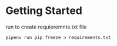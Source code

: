 # Getting Started

run to create requieremnts.txt file
```
pipenv run pip freeze > requirements.txt 
```
